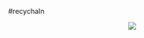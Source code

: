 #recychaIn
<p align="center">
  <img src="https://github.com/carlosmdarribas/recychaIn/blob/master/architecture/viewnext.png"  />
</p>

